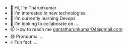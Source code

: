 - 👋 Hi, I’m Tharunkumar 
- 👀 I’m interested in new technologies.
- 🌱 I’m currently learning Devops
- 💞️ I’m looking to collaborate on ...
- 📫 How to reach me gantatharunkumar04@gmail.com
- 😄 Pronouns: ...
- ⚡ Fun fact: ...

<!---
Tharun310504/Tharun310504 is a ✨ special ✨ repository because its `README.md` (this file) appears on your GitHub profile.
You can click the Preview link to take a look at your changes.
--->
